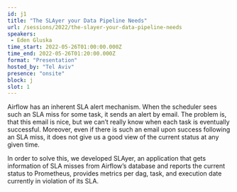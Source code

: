 ```yaml
---
id: j1
title: "The SLAyer your Data Pipeline Needs"
url: /sessions/2022/the-slayer-your-data-pipeline-needs
speakers:
 - Eden Gluska
time_start: 2022-05-26T01:00:00.000Z
time_end: 2022-05-26T01:20:00.000Z
format: "Presentation"
hosted_by: "Tel Aviv"
presence: "onsite"
block: j
slot: 1
---
```


Airflow has an inherent SLA alert mechanism. When the scheduler sees such an SLA miss for some task, it sends an alert by email. The problem is, that this email is nice, but we can’t really know when each task is eventually successful. Moreover, even if there is such an email upon success following an SLA miss, it does not give us a good view of the current status at any given time.
 
 
 
 In order to solve this, we developed SLAyer, an application that gets information of SLA misses from Airflow’s database and reports the current status to Prometheus, provides metrics per dag, task, and execution date currently in violation of its SLA.